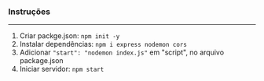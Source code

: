 ### Instruções

---

1. Criar packge.json:		 `npm init -y`
2. Instalar dependências:	 `npm i express nodemon cors`
3. Adicionar `"start": "nodemon index.js"` em "script", no arquivo package.json
4. Iniciar servidor:		 `npm start`
